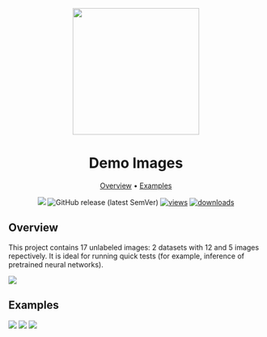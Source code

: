 <div align="center" markdown> 

<img src="https://i.imgur.com/UdBujFN.png" width="250" /> <br>

# Demo Images  

<p align="center">

  <a href="#overview">Overview</a> •
  <a href="#examples">Examples</a>
</p>

[![](https://img.shields.io/badge/slack-chat-green.svg?logo=slack)](https://supervisely.com/slack) 
![GitHub release (latest SemVer)](https://img.shields.io/github/v/release/supervisely-ecosystem/demo-images)
[![views](https://app.supervisely.com/img/badges/views/supervisely-ecosystem/demo-images.png)](https://supervisely.com)
[![downloads](https://app.supervisely.com/img/badges/downloads/supervisely-ecosystem/demo-images.png)](https://supervisely.com)

</div>


## Overview 

This project contains 17 unlabeled images: 2 datasets with 12 and 5 images repectively. It is ideal for running quick tests (for example, inference of pretrained neural networks). 

![](https://i.imgur.com/40RLUIO.jpg)

## Examples

![](https://i.imgur.com/khOhAVj.jpg) ![](https://i.imgur.com/02PyBkp.jpg) ![](https://i.imgur.com/4uWEESK.jpg)
